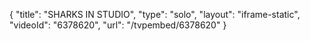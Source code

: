 {
    "title": "SHARKS IN STUDIO",
    "type": "solo",
    "layout": "iframe-static",
    "videoId": "6378620",
    "url": "\/tvpembed\/6378620"
}